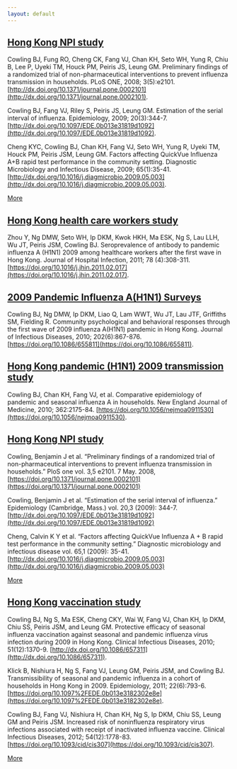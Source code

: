 ```yaml
---
layout: default
---
```



## [Hong Kong NPI study](HK_NPI_study.htm)

Cowling BJ, Fung RO, Cheng CK, Fang VJ, Chan KH, Seto WH, Yung R, Chiu B, Lee P, Uyeki TM, Houck PM, Peiris JS, Leung GM. Preliminary findings of a randomized trial of non-pharmaceutical interventions to prevent influenza transmission in households. PLoS ONE, 2008; 3(5):e2101. [http://dx.doi.org/10.1371/journal.pone.0002101](http://dx.doi.org/10.1371/journal.pone.0002101).

Cowling BJ, Fang VJ, Riley S, Peiris JS, Leung GM. Estimation of the serial interval of influenza. Epidemiology, 2009; 20(3):344-7. [http://dx.doi.org/10.1097/EDE.0b013e31819d1092](http://dx.doi.org/10.1097/EDE.0b013e31819d1092).

Cheng KYC, Cowling BJ, Chan KH, Fang VJ, Seto WH, Yung R, Uyeki TM, Houck PM, Peiris JSM, Leung GM. Factors affecting QuickVue Influenza A+B rapid test performance in the community setting. Diagnostic Microbiology and Infectious Disease, 2009; 65(1):35-41. [http://dx.doi.org/10.1016/j.diagmicrobio.2009.05.003](http://dx.doi.org/10.1016/j.diagmicrobio.2009.05.003).

[More](HK_NPI_study.htm)


## [Hong Kong health care workers study](HCW_study.htm)

Zhou Y, Ng DMW, Seto WH, Ip DKM, Kwok HKH, Ma ESK, Ng S, Lau LLH, Wu JT, Peiris JSM, Cowling BJ. Seroprevalence of antibody to pandemic influenza A (H1N1) 2009 among healthcare workers after the first wave in Hong Kong. Journal of Hospital Infection, 2011; 78 (4):308-311. [https://doi.org/10.1016/j.jhin.2011.02.017](https://doi.org/10.1016/j.jhin.2011.02.017).


## [2009 Pandemic Influenza A(H1N1) Surveys](H1N1_surveys.htm)


Cowling BJ, Ng DMW, Ip DKM, Liao Q, Lam WWT, Wu JT, Lau JTF, Griffiths SM, Fielding R. Community psychological and behavioral responses through the first wave of 2009 influenza A(H1N1) pandemic in Hong Kong. Journal of Infectious Diseases, 2010; 202(6):867-876. [https://doi.org/10.1086/655811](https://doi.org/10.1086/655811).


## [Hong Kong pandemic (H1N1) 2009 transmission study](HK_H1N1_study.htm)

Cowling BJ, Chan KH, Fang VJ, et al. Comparative epidemiology of pandemic and seasonal influenza A in households. New England Journal of Medicine, 2010; 362:2175-84. [https://doi.org/10.1056/nejmoa0911530](https://doi.org/10.1056/nejmoa0911530).


## [Hong Kong NPI study](HK_NPI_study.htm)

Cowling, Benjamin J et al. “Preliminary findings of a randomized trial of non-pharmaceutical interventions to prevent influenza transmission in households.” PloS one vol. 3,5 e2101. 7 May. 2008, [https://doi.org/10.1371/journal.pone.0002101](https://doi.org/10.1371/journal.pone.0002101)

Cowling, Benjamin J et al. “Estimation of the serial interval of influenza.” Epidemiology (Cambridge, Mass.) vol. 20,3 (2009): 344-7. [http://dx.doi.org/10.1097/EDE.0b013e31819d1092](http://dx.doi.org/10.1097/EDE.0b013e31819d1092)

Cheng, Calvin K Y et al. “Factors affecting QuickVue Influenza A + B rapid test performance in the community setting.” Diagnostic microbiology and infectious disease vol. 65,1 (2009): 35-41. [http://dx.doi.org/10.1016/j.diagmicrobio.2009.05.003](http://dx.doi.org/10.1016/j.diagmicrobio.2009.05.003)

[More](HK_NPI_study.htm)

## [Hong Kong vaccination study](kiddivax_study.htm)

Cowling BJ, Ng S, Ma ESK, Cheng CKY, Wai W, Fang VJ, Chan KH, Ip DKM, Chiu SS, Peiris JSM, and Leung GM. Protective efficacy of seasonal influenza vaccination against seasonal and pandemic influenza virus infection during 2009 in Hong Kong. Clinical Infectious Diseases, 2010; 51(12):1370-9. [http://dx.doi.org/10.1086/657311](http://dx.doi.org/10.1086/657311).

Klick B, Nishiura H, Ng S, Fang VJ, Leung GM, Peiris JSM, and Cowling BJ. Transmissibility of seasonal and pandemic influenza in a cohort of households in Hong Kong in 2009. Epidemiology, 2011; 22(6):793-6. [https://doi.org/10.1097%2FEDE.0b013e3182302e8e](https://doi.org/10.1097%2FEDE.0b013e3182302e8e).

Cowling BJ, Fang VJ, Nishiura H, Chan KH, Ng S, Ip DKM, Chiu SS, Leung GM and Peiris JSM. Increased risk of noninfluenza respiratory virus infections associated with receipt of inactivated influenza vaccine. Clinical Infectious Diseases, 2012; 54(12):1778-83. [https://doi.org/10.1093/cid/cis307](https://doi.org/10.1093/cid/cis307).

[More](kiddivax_study.htm)
